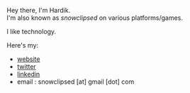 Hey there, I'm Hardik.<br>
I'm also known as _snowclipsed_ on various platforms/games.

I like technology. 

Here's my:
- [website](snowclipsed.github.io)
- [twitter](x.com/snowclipsed)
- [linkedin](https://www.linkedin.com/in/hardikbishnoi/)
- email : snowclipsed [at] gmail [dot] com
